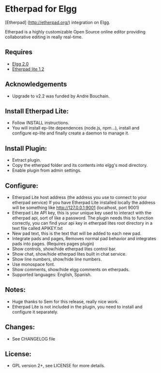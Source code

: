 Etherpad for Elgg
=================

[Etherpad] (http://etherpad.org/) integration on Elgg.

Etherpad is a highly customizable Open Source online editor providing collaborative editing in really real-time.

## Requires
- [Elgg 2.0](http://elgg.org/download.php/)
- [Etherpad lite 1.2](http://etherpad.org/download/)

## Acknowledgements	
- Upgrade to v2.2 was funded by Andre Bouchain.

## Install Etherpad Lite:
- Follow INSTALL instructions.
- You will install ep-lite dependences (node.js, npm...), install and configure ep-lite and finally create a daemon to manage it.

## Install Plugin:
- Extract plugin. 
- Copy the etherpad folder and its contents into elgg's mod directory.
- Enable plugin from admin settings.

## Configure:
- Etherpad Lite host address (the address you use to connect to your etherpad service) If you have Etherpad Lite installed locally the address will be something like http://127.0.0.1:9001 (localhost, port 9001)
- Etherpad Lite API key, this is your unique key used to interact with the etherpad api, sort of like a password. The plugin needs this to function correctly, you can find your api key in etherpad lites root directory in a text file called APIKEY.txt
- New pad text, this is the text that will be added to each new pad.
- Integrate pads and pages, Removes normal pad behavior and integrates pads into pages. (Requires pages plugin)  
- Show controls, show/hide etherpad lites control bar.
- Show chat, show/hide etherpad lites built in chat service.
- Show line numbers, show/hide line numbers.
- Use monospace font.
- Show comments, show/hide elgg comments on etherpads.
- Supported languages: English, Spanish.
	
## Notes: 
- Huge thanks to Sem for this release, really nice work.  
- Etherpad Lite is not included in the plugin, you need to install and configure it separately.

## Changes:
- See CHANGELOG file 
	
## License:
- GPL version 2+, see LICENSE for more details.







